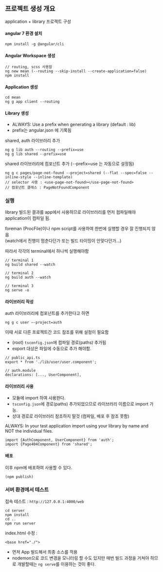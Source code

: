 ## 프로젝트 생성 개요
application + library 프로젝트 구성

#### angular 7 환경 설치
```
npm install -g @angular/cli
```
 
#### Angular Workspace 생성

```
// routing, scss 사용함
ng new mean (--routing --skip-install --create-application=false)
npm install
```

#### Application 생성

```
cd mean
ng g app client --routing
```

#### Library 생성

- ALWAYS: Use a prefix when generating a library (default : lib)  
- prefix는 angular.json 에 기록됨

shared, auth 라이브러리 추가
```
ng g lib auth --routing --prefix=use
ng g lib shared --prefix=use
```

shared 라이브러리에 컴포넌트 추가 (--prefix=use 는 자동으로 설정됨)
```
ng g c pages/page-not-found --project=shared (--flat --spec=false --inline-style --inline-template)
// selector 사용 : <use-page-not-found></use-page-not-found>
// 컴포넌트 클래스 : PageNotFoundComponent
```

### 실행

library 빌드된 결과를 app에서 사용하므로 라이브러리를 먼저 컴파일해야 application이 컴파일 됨.  

foreman (ProcFile)이나 npm script를 사용하여 한번에 실행할 경우 잘 진행되지 않음  
(watch에서 진행이 멈춘다던가 또는 빌드 타이밍이 안맞다던가...)  

따라서 각각의 terminal에서 하나씩 실행해야함  
```
// terminal 1
ng build shared --watch

// terminal 2
ng build auth --watch

// terminal 3
ng serve -o
```

#### 라이브러리 작성
auth 라이브러리에 컴포넌트를 추가한다고 하면
```
ng g c user —-project=auth
```
이때 서로 다른 프로젝트간 코드 참조를 위해 설정이 필요함
- (root) `tsconfig.json`에 컴파일 경로(paths) 추가됨
- export 대상은 파일에 수동으로 추가 해야함.
```
// public_api.ts
export * from './lib/user/user.component';

// auth.module
declarations: [..., UserComponent],
```

#### 라이브러리 사용
- 모듈에 import 하여 사용한다.
- `tsconfig.json`에 경로(paths) 추가되었으므로 라이브러리 이름으로 import 가능.
- 상대 경로로 라이브러리 참조하지 말것 (컴파일, 배포 후 참조 못함)

ALWAYS: In your test application import using your library by name and NOT the individual files.
```
import {AuthComponent, UserComponent} from 'auth';
import {Page404Component} from 'shared';
```

#### 배포
이후 npm에 배포하여 사용할 수 있다.
```
(npm publish)
```

### 서버 환경에서 테스트
접속 테스트 : `http://127.0.0.1:4000/web`
```
cd server
npm install
cd ..
npm run server
```
index.html 수정 : 
```
<base href="./">
```
- 먼저 App 빌드해서 최종 소스를 적용
- nodemon으로 코드 변경을 모니터링 할 수도 있지만 매번 빌드 과정을 거쳐야 하므로 개발할때는 `ng serve`를 이용하는 것이 좋다.